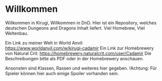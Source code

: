 # Willkommen
Willkommen in Kirugi, Willkommen in DnD.
Hier ist ein Repository, welches deutschen Dungeons and Dragons Inhalt liefert. 
Viel Homebrew, Viel Weltenbau.

Ein Link zu meiner Welt in World Anvil: https://www.worldanvil.com/w/kirugi-cadamir
Ein Link zur Homebrewery von Natural Crit: https://homebrewery.naturalcrit.com/user/Cadamir
Die Beschreibungen bitte als PDF oder in der Homebrewery anschauen. 

Ansonsten sind Klassen, Rassen und weiteres hier gegeben. 
!Achtung: Für Spieler können hier auch einige Spoiler vorhanden sein.
